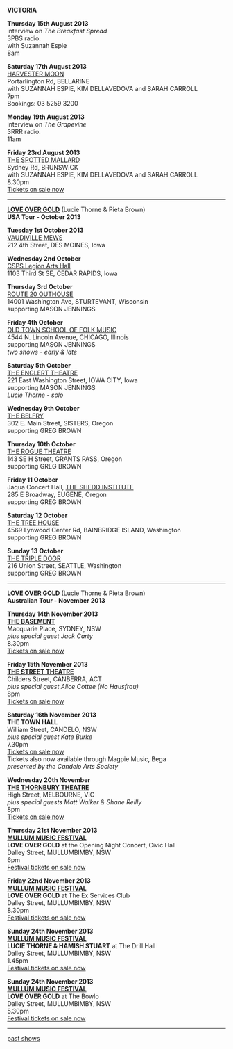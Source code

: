 **VICTORIA**  

**Thursday 15th August 2013**    
interview on *The Breakfast Spread*    
3PBS radio.    
with Suzannah Espie    
8am       

**Saturday 17th August 2013**    
[HARVESTER MOON][125]     
Portarlington Rd, BELLARINE  
with SUZANNAH ESPIE, KIM DELLAVEDOVA and SARAH CARROLL  
7pm  
Bookings: 03 5259 3200  

**Monday 19th August 2013**    
interview on *The Grapevine*      
3RRR radio.    
11am          
  
**Friday 23rd August 2013**    
[THE SPOTTED MALLARD][128]  
Sydney Rd, BRUNSWICK  
with SUZANNAH ESPIE, KIM DELLAVEDOVA and SARAH CARROLL  
8.30pm    
[Tickets on sale now][128.1]    

* * * * *

**[LOVE OVER GOLD][127]**  (Lucie Thorne & Pieta Brown)   
**USA Tour - October 2013**        

**Tuesday 1st October 2013**  
[VAUDIVILLE MEWS][146]     
212 4th Street, DES MOINES, Iowa

**Wednesday 2nd October**  
[CSPS Legion Arts Hall][147]    
1103 Third St SE, CEDAR RAPIDS, Iowa  

**Thursday 3rd October**  
[ROUTE 20 OUTHOUSE][148]  
14001 Washington Ave, STURTEVANT, Wisconsin  
supporting MASON JENNINGS       

**Friday 4th October**  
[OLD TOWN SCHOOL OF FOLK MUSIC][149]  
4544 N. Lincoln Avenue, CHICAGO, Illinois  
supporting MASON JENNINGS    
*two shows - early & late*  

**Saturday 5th October**    
[THE ENGLERT THEATRE][150]    
221 East Washington Street, IOWA CITY, Iowa  
supporting MASON JENNINGS    
*Lucie Thorne - solo*  

**Wednesday 9th October**  
[THE BELFRY][151]  
302 E. Main Street, SISTERS, Oregon  
supporting GREG BROWN    

**Thursday 10th October**  
[THE ROGUE THEATRE][152]  
143 SE H Street, GRANTS PASS, Oregon  
supporting GREG BROWN  

**Friday 11 October**  
Jaqua Concert Hall, [THE SHEDD INSTITUTE][153]  
285 E Broadway, EUGENE, Oregon  
supporting GREG BROWN   

**Saturday 12 October**  
[THE TREE HOUSE][154]  
4569 Lynwood Center Rd, BAINBRIDGE ISLAND, Washington  
supporting GREG BROWN    

**Sunday 13 October**    
[THE TRIPLE DOOR][155]    
216 Union Street, SEATTLE, Washington  
supporting GREG BROWN   

* * * * *  

**[LOVE OVER GOLD][127]** (Lucie Thorne & Pieta Brown)     
**Australian Tour - November 2013**  

**Thursday 14th November 2013**  
**[THE BASEMENT][3.2]**  
Macquarie Place, SYDNEY, NSW    
*plus special guest Jack Carty*      
8.30pm    
[Tickets on sale now][140]     
 
**Friday 15th November 2013**  
**[THE STREET THEATRE][141]**  
Childers Street, CANBERRA, ACT  
*plus special guest Alice Cottee (No Hausfrau)*      
8pm  
[Tickets on sale now][141.1]    

**Saturday 16th November 2013**  
**THE TOWN HALL**  
William Street, CANDELO, NSW  
*plus special guest Kate Burke*      
7.30pm   
[Tickets on sale now][142]  
Tickets also now available through Magpie Music, Bega  
*presented by the Candelo Arts Society*       

**Wednesday 20th November**  
**[THE THORNBURY THEATRE][111]**  
High Street, MELBOURNE, VIC  
*plus special guests Matt Walker & Shane Reilly*        
8pm    
[Tickets on sale now][143]   

**Thursday 21st November 2013**  
**[MULLUM MUSIC FESTIVAL][145]**    
**LOVE OVER GOLD** at the Opening Night Concert, Civic Hall  
Dalley Street, MULLUMBIMBY, NSW    
6pm  
[Festival tickets on sale now][144]  

**Friday 22nd November 2013**  
**[MULLUM MUSIC FESTIVAL][145]**    
**LOVE OVER GOLD** at The Ex Services Club  
Dalley Street, MULLUMBIMBY, NSW      
8.30pm    
[Festival tickets on sale now][144]  

**Sunday 24th November 2013**  
**[MULLUM MUSIC FESTIVAL][145]**    
**LUCIE THORNE & HAMISH STUART** at The Drill Hall   
Dalley Street, MULLUMBIMBY, NSW    
1.45pm    
[Festival tickets on sale now][144]  

**Sunday 24th November 2013**  
**[MULLUM MUSIC FESTIVAL][145]**    
**LOVE OVER GOLD** at The Bowlo   
Dalley Street, MULLUMBIMBY, NSW    
5.30pm    
[Festival tickets on sale now][144]  

* * * * *  

[past shows][archive]

[archive]: ?p=shows/archive/

[50]: http://northcotesocialclub.com/
[3.2]: http://www.thebasement.com.au/
[81]: http://www.pietabrown.com
[88]: http://www.facebook.com/pages/Beetle-Bar/125772420775772
[89]: http://www.royalexchangenewcastle.com.au/
[90]: http://www.camelotlounge.com/
[90.1]: http://www.trybooking.com/RWU
[91]: http://www.clarendonguesthouse.com.au/
[93]: http://www.caravanmusic.com.au
[94]: http://wheatsheafhotel.com.au/gigs
[95]: http://www.bellaunion.com.au
[96]: http://www.jojosmithsoul.com/
[96.1]: http://www.myspace.com/sweetjeanmusic
[96.2]: http://www.myspace.com/jimdowling
[96.3]: http://www.ilonaharker.com
[96.4]: http://www.mardilumsden.com
[96.5]: http://www.theyearlings.net
[96.6]: http://www.theelliscollective.com
[96.7]: http://www.triplejunearthed.com/birdsandbelles
[96.8]: http://www.myspace.com/denhanrahan
[97]: http://www.hamishstuart.net/fr_home.cfm
[98]: http://venue505.com/
[99]: http://www.corinbank.com/
[99.1]: http://www.portfairyfolkfestival.com/
[100]: http://www.tamarvalleyfolkfestival.com/Home.html
[101]: http://www.bigtix.com.au/ProductDetails.aspx?productID=2083
[104]: http://www.carnivalofsuburbia.com
[105]: http://www.bellaunion.com.au/ticketing/show_535/
[106]: http://www.caravanmusic.com.au/gigs/pieta-brown/
[107]: http://www.trybooking.com/BCUB
[108]: http://www.moshtix.com.au/event.aspx?id=54131&ref=pietabrownpolishclub
[109]: http://www.starcourttheatre.com.au/shows
[110]: http://www.lonewolfpromotions.com/
[111]: http://thethornburytheatre.com/
[111.1]: http://thornburytheatre.oztix.com.au/default.aspx?Event=27515
[112]: http://www.mattwalker.com.au/
[112.1]: http://www.pbsfm.org.au/node/19074
[113]: http://thethornburytheatre.com/event/girl-interpreted-2012-feat-lucie-thorne-mojo-juju-georgia-fields-tracy-mcneil/
[114]: http://www.thetoffintown.com/shows/
[114.1]: http://noteslive.oztix.com.au/default.aspx?Event=29546
[114.2]: http://www.noteslive.net.au
[115]: http://www.cas.org.au
[115.1]: http://www.heritagehotel.com.au/
[116]: http://mullummusic.com/
[117]: http://www.candelovillagefestival.org
[118]: http://thethornburytheatre.com/event/lucie-thorne-plus-special-guest-jo-jo-smith-2/
[120]: http://seversondells.com/programs-2/
[122.1]: http://www.stickytickets.com.au/11638/mic_conways_national_junk_band__lucie_thorne_%40_camelot_lounge.aspx
[123]: http://sidewaysthroughsound.blogspot.com.au/2013/06/june-19-2013-steve-gunn-interview-black.html
[124.2]: http://www.davidsmedia.com/Ararat_Live.html
[125]: http://www.harvestermoon.com.au/live-music/  
[126]: http://www.bendigowritersfestival.com.au/Home
[126.1]: http://www.bendigowritersfestival.com.au/Whats_On/The_Best_Song_Ever_Written 
[126.2]: http://www.bendigowritersfestival.com.au/Whats_On/Write_on_Song
[127]: http://www.love-over-gold.com 
[128]: http://www.spottedmallard.com/events/suzannah-espie/
[128.1]: http://www.trybooking.com/Booking/BookingEventSummary.aspx?eid=58060
[140]: http://www.moshtix.com.au/event.aspx?id=67412&caller=CAL&noadd=true&skin=291
[141]: http://www.thestreet.org.au/  
[141.1]: https://www.patronbase.com/_ST/Productions/LOOG/Performances
[142]: http://www.trybooking.com/DINO  
[143]: http://thethornburytheatre.com/event/love-over-gold-pieta-brown-lucie-thorne-fall-to-rise-album-launch/
[144]: http://www.mullummusicfestival.com/local_tickets.asp?i=5&a=view
[145]: http://www.mullummusicfestival.com 
[146]: http://www.vaudevillemews.com/
[147]: http://www.legionarts.org
[148]: http://www.route20outhouse.com/
[149]: http://www.oldtownschool.org/concerts/
[150]: http://www.englert.org  
[151]: http://www.belfryevents.com/  
[152]: http://www.roguetheatre.com
[153]: http://www.ofam.org/
[154]: http://www.treehousebainbridge.com/
[155]: http://www.thetripledoor.net/